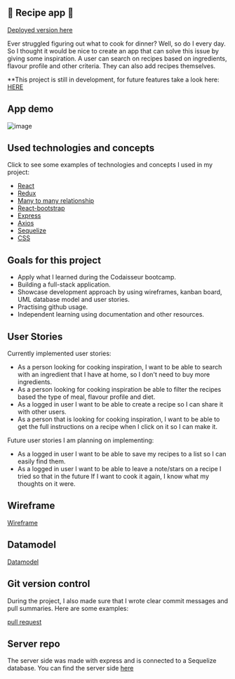 ## 🥘 Recipe app 🍴

[Deployed version here](https://recipefilterapp.netlify.app/)

Ever struggled figuring out what to cook for dinner? Well, so do I every day. So I thought it would be nice to create an app that can solve this issue by giving some inspiration. A user can search on recipes based on ingredients, flavour profile and other criteria. They can also add recipes themselves.

**This project is still in development, for future features take a look here:
[HERE](https://github.com/JenniSvensson/Recipe-app-client/projects/1)

## App demo

![image](https://github.com/JenniSvensson/Recipe-app-client/blob/development/readme-pictures/demo-1.png)

## Used technologies and concepts
Click to see some examples of technologies and concepts I used in my project:
- [React](https://github.com/JenniSvensson/Recipe-app-client/blob/master/src/App.js)
- [Redux](https://github.com/JenniSvensson/Recipe-app-client/blob/master/src/store/recipe/actions.js)
- [Many to many relationship](https://github.com/JenniSvensson/Recipe-app-server/blob/master/models/recipeingredients.js)
- [React-bootstrap](https://github.com/JenniSvensson/Recipe-app-client/blob/master/src/pages/RecipeDetails/index.js)
- [Express](https://github.com/JenniSvensson/Recipe-app-server/blob/master/index.js)
- [Axios]()
- [Sequelize]()
- [CSS]()

## Goals for this project
- Apply what I learned during the Codaisseur bootcamp.
- Building a full-stack application.
- Showcase development approach by using wireframes, kanban board, UML database model and user stories.
- Practising github usage.
- Independent learning using documentation and other resources.

## User Stories
Currently implemented user stories:

* As a person looking for cooking inspiration, I want to be able to search with an ingredient that I have at home, so I don't need to buy more ingredients.
* As a person looking for cooking inspiration be able to filter the recipes based the type of meal, flavour profile and diet.
* As a logged in user I want to be able to create a recipe so I can share it with other users.
* As a person that is looking for cooking inspiration, I want to be able to get the full instructions on a recipe when I click on it so I can make it.

Future user stories I am planning on implementing:

* As a logged in user I want to be able to save my recipes to a list so I can easily find them.
* As a logged in user I want to be able to leave a note/stars on a recipe I tried so that in the future If I want to cook it again, I know what my thoughts on it were.


## Wireframe

[Wireframe](https://github.com/JenniSvensson/Recipe-app-client/blob/development/readme-pictures/wireframe.png)

## Datamodel

[Datamodel](https://github.com/JenniSvensson/Recipe-app-client/blob/development/readme-pictures/database.svg)

## Git version control
During the project, I also made sure that I wrote clear commit messages and pull summaries. Here are some examples:

[pull request](https://github.com/JenniSvensson/Recipe-app-client/pull/7)



## Server repo
The server side was made with express and is connected to a Sequelize database. You can find the server side [here](https://github.com/JenniSvensson/Recipe-app-server)
